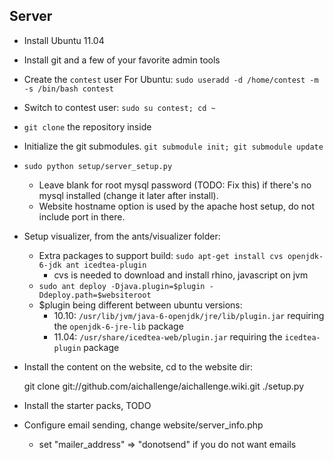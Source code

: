 ## Server

* Install Ubuntu 11.04
* Install git and a few of your favorite admin tools
* Create the `contest` user
    For Ubuntu: `sudo useradd -d /home/contest -m -s /bin/bash contest`
* Switch to contest user: `sudo su contest; cd ~`
* `git clone` the repository inside
* Initialize the git submodules. `git submodule init; git submodule update`
* `sudo python setup/server_setup.py`

    * Leave blank for root mysql password (TODO: Fix this) if there's no mysql installed (change it later after install).
    * Website hostname option is used by the apache host setup, do not include port in there.

* Setup visualizer, from the ants/visualizer folder:
    * Extra packages to support build: `sudo apt-get install cvs openjdk-6-jdk ant icedtea-plugin`
        * cvs is needed to download and install rhino, javascript on jvm
    * `sudo ant deploy -Djava.plugin=$plugin -Ddeploy.path=$websiteroot`
    * $plugin being different between ubuntu versions:
        * 10.10: `/usr/lib/jvm/java-6-openjdk/jre/lib/plugin.jar` requiring the `openjdk-6-jre-lib` package
        * 11.04: `/usr/share/icedtea-web/plugin.jar` requiring the `icedtea-plugin` package
* Install the content on the website, cd to the website dir:
    
    git clone git://github.com/aichallenge/aichallenge.wiki.git
    ./setup.py

* Install the starter packs, TODO
    
* Configure email sending, change website/server_info.php

    * set "mailer_address" => "donotsend" if you do not want emails